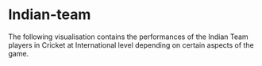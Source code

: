 # Indian-team
The following visualisation contains the performances of the Indian Team players in Cricket at International level depending on certain aspects of the game.
